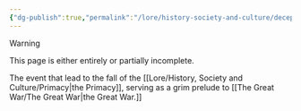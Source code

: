 ```yaml
---
{"dg-publish":true,"permalink":"/lore/history-society-and-culture/decepticon-uprising/","noteIcon":"default"}
---
```

  
>[!warning] 
>This page is either entirely or partially incomplete. 

The event that lead to the fall of the [[Lore/History, Society and Culture/Primacy\|the Primacy]], serving as a grim prelude to [[The Great War/The Great War\|the Great War.]]